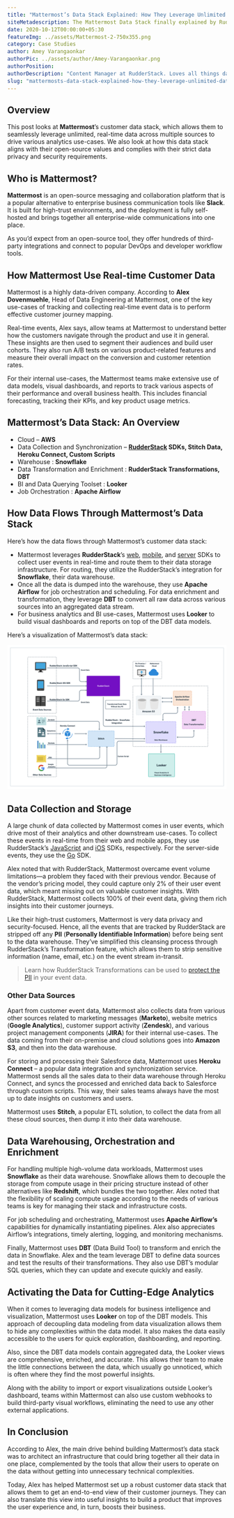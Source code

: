 ```yaml
---
title: "Mattermost’s Data Stack Explained: How They Leverage Unlimited Data For Customer Analytics"
siteMetadescription: The Mattermost Data Stack finally explained by RudderStack. Also tells the open-source and values along with strict data privacy & security requirement.
date: 2020-10-12T00:00:00+05:30
featureImg: ../assets/Mattermost-2-750x355.png
category: Case Studies
author: Amey Varangaonkar
authorPic: ../assets/author/Amey-Varangaonkar.png
authorPosition: 
authorDescription: "Content Manager at RudderStack. Loves all things data. Manchester United, music, and sci-fi fan, among other things."
slug: "mattermosts-data-stack-explained-how-they-leverage-unlimited-data-for-customer-analytics"
---
```

**Overview**
------------

This post looks at **Mattermost**’s customer data stack, which allows them to seamlessly leverage unlimited, real-time data across multiple sources to drive various analytics use-cases. We also look at how this data stack aligns with their open-source values and complies with their strict data privacy and security requirements.

**Who is Mattermost?**
----------------------

**Mattermost** is an open-source messaging and collaboration platform that is a popular alternative to enterprise business communication tools like **Slack**. It is built for high-trust environments, and the deployment is fully self-hosted and brings together all enterprise-wide communications into one place. 

As you’d expect from an open-source tool, they offer hundreds of third-party integrations and connect to popular DevOps and developer workflow tools.

**How Mattermost Use Real-time Customer Data**
----------------------------------------------

Mattermost is a highly data-driven company. According to **Alex Dovenmuehle**, Head of Data Engineering at Mattermost, one of the key use-cases of tracking and collecting real-time event data is to perform effective customer journey mapping. 

Real-time events, Alex says, allow teams at Mattermost to understand better how the customers navigate through the product and use it in general. These insights are then used to segment their audiences and build user cohorts. They also run A/B tests on various product-related features and measure their overall impact on the conversion and customer retention rates.

For their internal use-cases, the Mattermost teams make extensive use of data models, visual dashboards, and reports to track various aspects of their performance and overall business health. This includes financial forecasting, tracking their KPIs, and key product usage metrics.

**Mattermost’s Data Stack**: An Overview
----------------------------------------

*   Cloud – **AWS**
*   Data Collection and Synchronization – **[RudderStack](http://www.rudderstack.com) SDKs, Stitch Data, Heroku Connect, Custom Scripts**
*   Warehouse : **Snowflake**
*   Data Transformation and Enrichment : **RudderStack Transformations, DBT**
*   BI and Data Querying Toolset : **Looker**
*   Job Orchestration : **Apache Airflow**

**How Data Flows Through Mattermost’s Data Stack**
--------------------------------------------------

Here’s how the data flows through Mattermost’s customer data stack:  

*   Mattermost leverages **RudderStack**’s [web](https://docs.rudderstack.com/rudderstack-sdk-integration-guides/rudderstack-javascript-sdk), [mobile](https://docs.rudderstack.com/rudderstack-sdk-integration-guides/rudderstack-ios-sdk), and [server](https://docs.rudderstack.com/rudderstack-sdk-integration-guides/rudderstack-go-sdk) SDKs to collect user events in real-time and route them to their data storage infrastructure. For routing, they utilize the RudderStack’s integration for **Snowflake**, their data warehouse.
*   Once all the data is dumped into the warehouse, they use **Apache Airflow** for job orchestration and scheduling. For data enrichment and transformation, they leverage **DBT** to convert all raw data across various sources into an aggregated data stream.
*   For business analytics and BI use-cases, Mattermost uses **Looker** to build visual dashboards and reports on top of the DBT data models.

Here’s a visualization of Mattermost’s data stack: 

![Mattermost’s Customer Data Stack (Click to open in a new tab)](../assets/markdown/LGeqsF39MzphHkv8.png)


**Data Collection and Storage**
-------------------------------

A large chunk of data collected by Mattermost comes in user events, which drive most of their analytics and other downstream use-cases. To collect these events in real-time from their web and mobile apps, they use RudderStack’s [JavaScript](https://docs.rudderstack.com/rudderstack-sdk-integration-guides/rudderstack-javascript-sdk) and [iOS](https://docs.rudderstack.com/rudderstack-sdk-integration-guides/rudderstack-ios-sdk) SDKs, respectively. For the server-side events, they use the [Go](https://docs.rudderstack.com/rudderstack-sdk-integration-guides/rudderstack-go-sdk) SDK.

Alex noted that with RudderStack, Mattermost overcame event volume limitations—a problem they faced with their previous vendor. Because of the vendor’s pricing model, they could capture only 2% of their user event data, which meant missing out on valuable customer insights. With RudderStack, Mattermost collects 100% of their event data, giving them rich insights into their customer journeys. 

Like their high-trust customers, Mattermost is very data privacy and security-focused. Hence, all the events that are tracked by RudderStack are stripped off any **PII** (**Personally Identifiable Information**) before being sent to the data warehouse. They’ve simplified this cleansing process through RudderStack’s Transformation feature, which allows them to strip sensitive information (name, email, etc.) on the event stream in-transit.

> Learn how RudderStack Transformations can be used to [protect the PII](https://rudderstack.com/blog/protect-personally-identifiable-information-pii-using-rudderstack/) in your event data.

### **Other Data Sources**

Apart from customer event data, Mattermost also collects data from various other sources related to marketing messages (**Marketo**), website metrics (**Google Analytics**), customer support activity (**Zendesk**), and various project management components (**JIRA**) for their internal use-cases. The data coming from their on-premise and cloud solutions goes into **Amazon S3**, and then into the data warehouse.

For storing and processing their Salesforce data, Mattermost uses **Heroku Connect** – a popular data integration and synchronization service. Mattermost sends all the sales data to their data warehouse through Heroku Connect, and syncs the processed and enriched data back to Salesforce through custom scripts. This way, their sales teams always have the most up to date insights on customers and users.

Mattermost uses **Stitch**, a popular ETL solution, to collect the data from all these cloud sources, then dump it into their data warehouse.

**Data Warehousing, Orchestration and Enrichment**
--------------------------------------------------

For handling multiple high-volume data workloads, Mattermost uses **Snowflake** as their data warehouse. Snowflake allows them to decouple the storage from compute usage in their pricing structure instead of other alternatives like **Redshift**, which bundles the two together. Alex noted that the flexibility of scaling compute usage according to the needs of various teams is key for managing their stack and infrastructure costs.

For job scheduling and orchestrating, Mattermost uses **Apache Airflow’s** capabilities for dynamically instantiating pipelines. Alex also appreciates Airflow’s integrations, timely alerting, logging, and monitoring mechanisms. 

Finally, Mattermost uses **DBT** (Data Build Tool) to transform and enrich the data in Snowflake. Alex and the team leverage DBT to define data sources and test the results of their transformations. They also use DBT’s modular SQL queries, which they can update and execute quickly and easily.

**Activating the Data for Cutting-Edge Analytics**
--------------------------------------------------

When it comes to leveraging data models for business intelligence and visualization, Mattermost uses **Looker** on top of the DBT models. This approach of decoupling data modeling from data visualization allows them to hide any complexities within the data model. It also makes the data easily accessible to the users for quick exploration, dashboarding, and reporting.

Also, since the DBT data models contain aggregated data, the Looker views are comprehensive, enriched, and accurate. This allows their team to make the little connections between the data, which usually go unnoticed, which is often where they find the most powerful insights. 

Along with the ability to import or export visualizations outside Looker’s dashboard, teams within Mattermost can also use custom webhooks to build third-party visual workflows, eliminating the need to use any other external applications.

**In Conclusion**
-----------------

According to Alex, the main drive behind building Mattermost’s data stack was to architect an infrastructure that could bring together all their data in one place, complemented by the tools that allow their users to operate on the data without getting into unnecessary technical complexities. 

Today, Alex has helped Mattermost set up a robust customer data stack that allows them to get an end-to-end view of their customer journeys. They can also translate this view into useful insights to build a product that improves the user experience and, in turn, boosts their business.